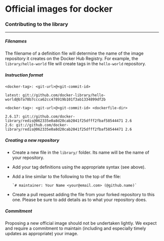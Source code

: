 # Official images for docker

### Contributing to the library

- - -
##### Filenames
The filename of a definition file will determine the name of the image repository it creates on the Docker Hub Registry. For example, the `library/hello-world` file will create tags in the `hello-world` repository.

##### Instruction format
```
<docker-tag>: <git-url>@<git-commit-id>

latest: git://github.com/docker-library/hello-world@b7a78b7ccca62cc478919b101f3ab1334899df2b

<docker-tag>: <git-url>@<git-commit-id> <dockerfile-dir>

2.6.17: git://github.com/docker-library/redis@062335e0a8d20cab2041f25dfff2fbaf58544471 2.6
2.6: git://github.com/docker-library/redis@062335e0a8d20cab2041f25dfff2fbaf58544471 2.6
```

##### Creating a new repository

-	Create a new file in the `library/` folder. Its name will be the name of your repository.
-	Add your tag definitions using the appropriate syntax (see above).
-	Add a line similar to the following to the top of the file:

		`# maintainer: Your Name <your@email.com> (@github.name)`

-	Create a pull request adding the file from your forked repository to this one. Please be sure to add details as to what your repository does.

##### Commitment

Proposing a new official image should not be undertaken lightly. We expect and require a commitment to maintain (including and especially timely updates as appropriate) your image.